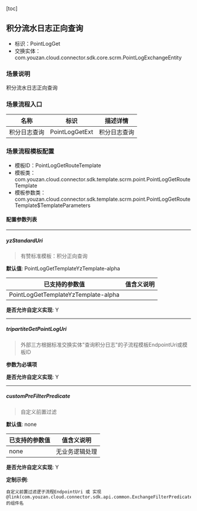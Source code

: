 [toc]

## 积分流水日志正向查询
- 标识：PointLogGet
- 交换实体：com.youzan.cloud.connector.sdk.core.scrm.PointLogExchangeEntity
### 场景说明
积分流水日志正向查询
### 场景流程入口

名称 | 标识 | 描述详情
---|---|---
积分日志查询 | PointLogGetExt | 积分日志查询

### 场景流程模板配置
- 模板ID：PointLogGetRouteTemplate
- 模板类：com.youzan.cloud.connector.sdk.template.scrm.point.PointLogGetRouteTemplate
- 模板参数类：com.youzan.cloud.connector.sdk.template.scrm.point.PointLogGetRouteTemplate$TemplateParameters

#### 配置参数列表

---
##### yzStandardUri
> 有赞标准模板：积分正向查询

**默认值**: PointLogGetTemplateYzTemplate-alpha

已支持的参数值 | 值含义说明
---|---
PointLogGetTemplateYzTemplate-alpha | 

**是否允许自定义实现**: Y

---
##### tripartiteGetPointLogUri
> 外部三方根据标准交换实体"查询积分日志"的子流程模板EndpointUri或模板ID

**参数为必填项**


**是否允许自定义实现**: Y

---
##### customPreFilterPredicate
> 自定义前置过滤

**默认值**: none

已支持的参数值 | 值含义说明
---|---
none | 无业务逻辑处理

**是否允许自定义实现**: Y


**定制示例**:
```
自定义前置过滤逻子流程EndpointUri 或 实现@link(com.youzan.cloud.connector.sdk.api.common.ExchangeFilterPredicate)的组件名
```

